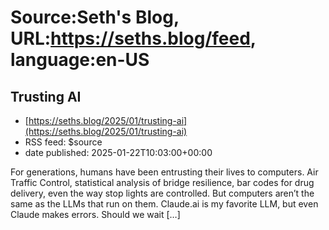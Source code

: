 # Source:Seth's Blog, URL:https://seths.blog/feed, language:en-US

## Trusting AI
 - [https://seths.blog/2025/01/trusting-ai](https://seths.blog/2025/01/trusting-ai)
 - RSS feed: $source
 - date published: 2025-01-22T10:03:00+00:00

For generations, humans have been entrusting their lives to computers. Air Traffic Control, statistical analysis of bridge resilience, bar codes for drug delivery, even the way stop lights are controlled. But computers aren&#8217;t the same as the LLMs that run on them. Claude.ai is my favorite LLM, but even Claude makes errors. Should we wait [&#8230;]


